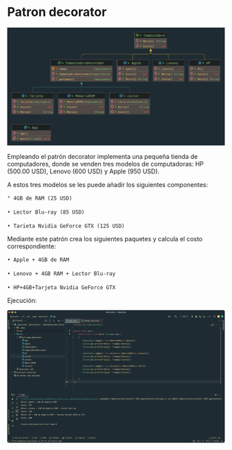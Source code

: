 # Patron decorator
![Image txt](https://github.com/Edwin9927/decorator/blob/main/Package%20decorator.png)

Empleando el patrón decorator implementa una pequeña tienda de computadores, donde se venden tres modelos de computadoras: HP (500.00 USD), Lenovo (600 USD) y Apple (950 USD). 

A estos tres modelos se les puede añadir los siguientes componentes:

    ° 4GB de RAM (25 USD)

    • Lector Blu-ray (85 USD)

    • Tarieta Nvidia GeForce GTX (125 USD)

Mediante este patrón crea los siguientes paquetes y calcula el costo correspondiente:

    • Apple + 4GB de RAM

    • Lenovo + 4GB RAM + Lector Blu-ray

    • HP+4GB+Tarjeta Nvidia GeForce GTX


Ejecución:

![Image txt](https://github.com/Edwin9927/decorator/blob/main/Captura%20de%20Pantalla%202022-01-23%20a%20la(s)%2019.25.58.png)



